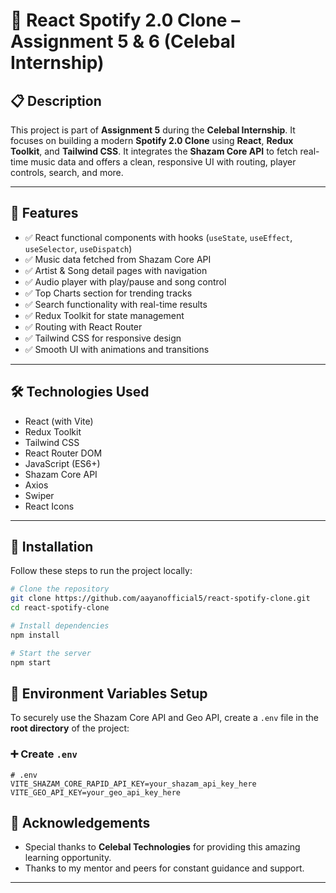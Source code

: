 # 🎵 React Spotify 2.0 Clone – Assignment 5 & 6 (Celebal Internship)

## 📋 Description

This project is part of **Assignment 5** during the **Celebal Internship**. It focuses on building a modern **Spotify 2.0 Clone** using **React**, **Redux Toolkit**, and **Tailwind CSS**. It integrates the **Shazam Core API** to fetch real-time music data and offers a clean, responsive UI with routing, player controls, search, and more.

---

## 🚀 Features

- ✅ React functional components with hooks (`useState`, `useEffect`, `useSelector`, `useDispatch`)
- ✅ Music data fetched from Shazam Core API
- ✅ Artist & Song detail pages with navigation
- ✅ Audio player with play/pause and song control
- ✅ Top Charts section for trending tracks
- ✅ Search functionality with real-time results
- ✅ Redux Toolkit for state management
- ✅ Routing with React Router
- ✅ Tailwind CSS for responsive design
- ✅ Smooth UI with animations and transitions

---

## 🛠️ Technologies Used

- React (with Vite)
- Redux Toolkit
- Tailwind CSS
- React Router DOM
- JavaScript (ES6+)
- Shazam Core API
- Axios
- Swiper
- React Icons

---

## 🔧 Installation

Follow these steps to run the project locally:

```bash
# Clone the repository
git clone https://github.com/aayanofficial5/react-spotify-clone.git
cd react-spotify-clone

# Install dependencies
npm install

# Start the server
npm start

```

## 🔐 Environment Variables Setup

To securely use the Shazam Core API and Geo API, create a `.env` file in the **root directory** of the project:

### ➕ Create `.env`

```env
# .env
VITE_SHAZAM_CORE_RAPID_API_KEY=your_shazam_api_key_here
VITE_GEO_API_KEY=your_geo_api_key_here
```

## 🙌 Acknowledgements

- Special thanks to **Celebal Technologies** for providing this amazing learning opportunity.
- Thanks to my mentor and peers for constant guidance and support.

---

